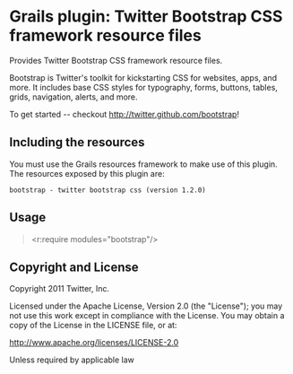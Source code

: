 Grails plugin: Twitter Bootstrap CSS framework resource files
===============================================

Provides Twitter Bootstrap CSS framework resource files.

Bootstrap is Twitter's toolkit for kickstarting CSS for websites, apps, and more. It includes base CSS styles for typography, forms, buttons, tables, grids, navigation, alerts, and more.

To get started -- checkout http://twitter.github.com/bootstrap!

Including the resources
------------------------

You must use the Grails resources framework to make use of this plugin. The resources exposed by this plugin are:

    bootstrap - twitter bootstrap css (version 1.2.0)

Usage
-----

> <r:require modules="bootstrap"/>


Copyright and License
---------------------

Copyright 2011 Twitter, Inc.

Licensed under the Apache License, Version 2.0 (the "License"); you may not use this work except in compliance with the License. You may obtain a copy of the License in the LICENSE file, or at:

http://www.apache.org/licenses/LICENSE-2.0

Unless required by applicable law

